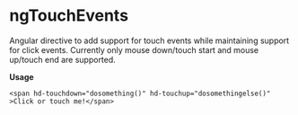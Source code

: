 # ngTouchEvents
Angular directive to add support for touch events while maintaining support for click events. Currently only mouse down/touch start and mouse up/touch end are supported.

**Usage**

`<span hd-touchdown="dosomething()" hd-touchup="dosomethingelse()" >Click or touch me!</span>`
